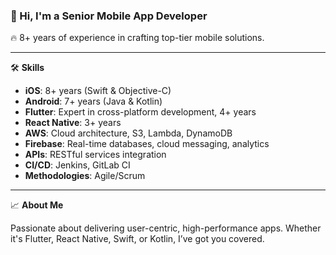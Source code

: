 ### 👋 Hi, I'm a Senior Mobile App Developer

🔥 8+ years of experience in crafting top-tier mobile solutions.

---

🛠 **Skills**

- **iOS**: 8+ years (Swift & Objective-C)
- **Android**: 7+ years (Java & Kotlin)
- **Flutter**: Expert in cross-platform development, 4+ years
- **React Native**: 3+ years
- **AWS**: Cloud architecture, S3, Lambda, DynamoDB
- **Firebase**: Real-time databases, cloud messaging, analytics
- **APIs**: RESTful services integration
- **CI/CD**: Jenkins, GitLab CI
- **Methodologies**: Agile/Scrum

---

📈 **About Me**

Passionate about delivering user-centric, high-performance apps. Whether it's Flutter, React Native, Swift, or Kotlin, I’ve got you covered.

<!--
**mobgenie/mobgenie** is a ✨ _special_ ✨ repository because its `README.md` (this file) appears on your GitHub profile.

Here are some ideas to get you started:

- 🔭 I’m currently working on ...
- 🌱 I’m currently learning ...
- 👯 I’m looking to collaborate on ...
- 🤔 I’m looking for help with ...
- 💬 Ask me about ...
- 📫 How to reach me: ...
- 😄 Pronouns: ...
- ⚡ Fun fact: ...
-->

